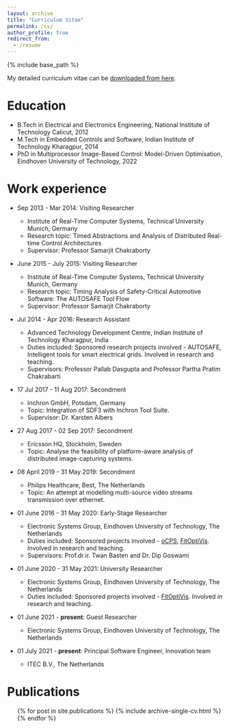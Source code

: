 ```yaml
---
layout: archive
title: "Curriculum Vitae"
permalink: /cv/
author_profile: true
redirect_from:
  - /resume
---
```


{% include base_path %}

My detailed curriculum vitae can be [downloaded from here](http://sajid-mohamed.github.io/files/CV_SMohamed.pdf).

Education
======
* B.Tech in Electrical and Electronics Engineering, National Institute of Technology Calicut, 2012
* M.Tech in Embedded Controls and Software, Indian Institute of Technology Kharagpur, 2014
* PhD in Multiprocessor Image-Based Control: Model-Driven Optimisation, Eindhoven University of Technology, 2022

Work experience
======
* Sep 2013 - Mar 2014: Visiting Researcher
  * Institute of Real-Time Computer Systems, Technical University Munich, Germany
  * Research topic: Timed Abstractions and Analysis of Distributed Real-time Control Architectures
  * Supervisor: Professor Samarjit Chakraborty

* June 2015 - July 2015: Visiting Researcher
  * Institute of Real-Time Computer Systems, Technical University Munich, Germany
  * Research topic: Timing Analysis of Safety-Critical Automotive Software: The AUTOSAFE Tool Flow
  * Supervisor: Professor Samarjit Chakraborty

* Jul 2014 - Apr 2016: Research Assistant
  * Advanced Technology Development Centre, Indian Institute of Technology Kharagpur, India
  * Duties included: Sponsored research projects involved - AUTOSAFE, Intelligent tools for smart electrical grids. Involved in research and teaching.
  * Supervisors: Professor Pallab Dasgupta and Professor Partha Pratim Chakrabarti

* 17 Jul 2017 - 11 Aug 2017: Secondment
  * Inchron GmbH, Potsdam, Germany
  * Topic: Integration of SDF3 with Inchron Tool Suite.
  * Supervisor: Dr. Karsten Albers

* 27 Aug 2017 - 02 Sep 2017: Secondment
  * Ericsson HQ, Stockholm, Sweden
  * Topic: Analyse the feasibility of platform-aware analysis of distributed image-capturing systems.

* 08 April 2019 - 31 May 2019: Secondment
  * Philips Healthcare, Best, The Netherlands
  * Topic: An attempt at modelling multi-source video streams transmission over ethernet.

* 01 June 2016 - 31 May 2020: Early-Stage Researcher
  * Electronic Systems Group, Eindhoven University of Technology, The Netherlands
  * Duties included: Sponsored projects involved - [oCPS](http://ocps-itn.eu/), [FitOptiVis](https://fitoptivis.eu/). Involved in research and teaching.
  * Supervisors: Prof.dr.ir. Twan Basten and Dr. Dip Goswami
  
* 01 June 2020 - 31 May 2021: University Researcher
  * Electronic Systems Group, Eindhoven University of Technology, The Netherlands
  * Duties included: Sponsored projects involved - [FitOptiVis](https://fitoptivis.eu/). Involved in research and teaching.

* 01 June 2021 - **present**: Guest Researcher
  * Electronic Systems Group, Eindhoven University of Technology, The Netherlands
  
* 01 July 2021 - **present**: Principal Software Engineer, Innovation team
  * ITEC B.V., The Netherlands
  
Publications
======
  <ul>{% for post in site.publications %}
    {% include archive-single-cv.html %}
  {% endfor %}</ul>

<!--
Talks
======
  <ul>{% for post in site.talks %}
    {% include archive-single-talk-cv.html %}
  {% endfor %}</ul>
-->
<!--  
Teaching
======
  <ul>{% for post in site.teaching %}
    {% include archive-single-cv.html %}
  {% endfor %}</ul>
  -->
  

